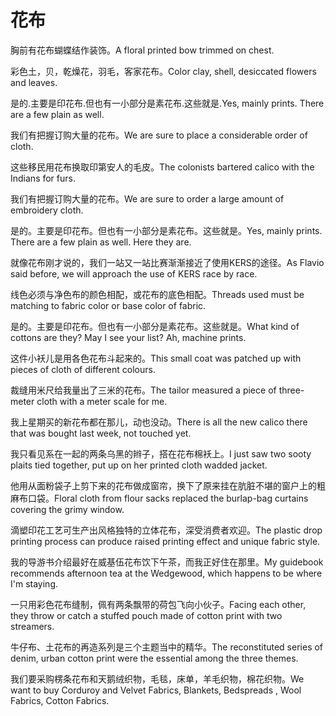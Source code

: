 # 花布

<p><span class="chinese">胸前有花布蝴蝶结作装饰。</span><span class="english">A floral printed bow trimmed on chest.</span></p>

<p><span class="chinese">彩色土，贝，乾燥花，羽毛，客家花布。</span><span class="english">Color clay, shell, desiccated flowers and leaves.</span></p>

<p><span class="chinese">是的.主要是印花布.但也有一小部分是素花布.这些就是.</span><span class="english">Yes, mainly prints. There are a few plain as well.</span></p>

<p><span class="chinese">我们有把握订购大量的花布。</span><span class="english">We are sure to place a considerable order of cloth.</span></p>

<p><span class="chinese">这些移民用花布换取印第安人的毛皮。</span><span class="english">The colonists bartered calico with the Indians for furs.</span></p>

<p><span class="chinese">我们有把握订购大量的花布。</span><span class="english">We are sure to order a large amount of embroidery cloth.</span></p>

<p><span class="chinese">是的。主要是印花布。但也有一小部分是素花布。这些就是。</span><span class="english">Yes, mainly prints. There are a few plain as well. Here they are.</span></p>

<p><span class="chinese">就像花布刚才说的，我们一站又一站比赛渐渐接近了使用KERS的途径。</span><span class="english">As Flavio said before, we will approach the use of KERS race by race.</span></p>

<p><span class="chinese">线色必须与净色布的颜色相配，或花布的底色相配。</span><span class="english">Threads used must be matching to fabric color or base color of fabric.</span></p>

<p><span class="chinese">是的。主要是印花布。但也有一小部分是素花布。这些就是。</span><span class="english">What kind of cottons are they? May I see your list? Ah, machine prints.</span></p>

<p><span class="chinese">这件小袄儿是用各色花布斗起来的。</span><span class="english">This small coat was patched up with pieces of cloth of different colours.</span></p>

<p><span class="chinese">裁缝用米尺给我量出了三米的花布。</span><span class="english">The tailor measured a piece of three-meter cloth with a meter scale for me.</span></p>

<p><span class="chinese">我上星期买的新花布都在那儿，动也没动。</span><span class="english">There is all the new calico there that was bought last week, not touched yet.</span></p>

<p><span class="chinese">我只看见系在一起的两条乌黑的辫子，搭在花布棉袄上。</span><span class="english">I just saw two sooty plaits tied together, put up on her printed cloth wadded jacket.</span></p>

<p><span class="chinese">他用从面粉袋子上剪下来的花布做成窗帘，换下了原来挂在肮脏不堪的窗户上的粗麻布口袋。</span><span class="english">Floral cloth from flour sacks replaced the burlap-bag curtains covering the grimy window.</span></p>

<p><span class="chinese">滴塑印花工艺可生产出风格独特的立体花布，深受消费者欢迎。</span><span class="english">The plastic drop printing process can produce raised printing effect and unique fabric style.</span></p>

<p><span class="chinese">我的导游书介绍最好在威基伍花布饮下午茶，而我正好住在那里。</span><span class="english">My guidebook recommends afternoon tea at the Wedgewood, which happens to be where I'm staying.</span></p>

<p><span class="chinese">一只用彩色花布缝制，佩有两条飘带的荷包飞向小伙子。</span><span class="english">Facing each other, they throw or catch a stuffed pouch made of cotton print with two streamers.</span></p>

<p><span class="chinese">牛仔布、土花布的再造系列是三个主题当中的精华。</span><span class="english">The reconstituted series of denim, urban cotton print were the essential among the three themes.</span></p>

<p><span class="chinese">我们要采购楞条花布和天鹅绒织物，毛毯，床单，羊毛织物，棉花织物。</span><span class="english">We want to buy Corduroy and Velvet Fabrics, Blankets, Bedspreads , Wool Fabrics, Cotton Fabrics.</span></p>

